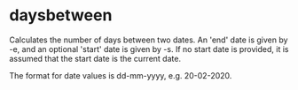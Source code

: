 # daysbetween

Calculates the number of days between two dates. An 'end' date is given by -e,
and an optional 'start' date is given by -s. If no start date is provided, it
is assumed that the start date is the current date.

The format for date values is dd-mm-yyyy, e.g. 20-02-2020.
